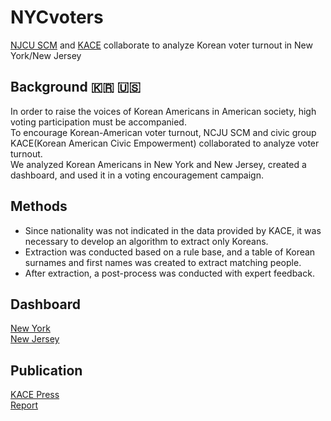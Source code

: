 # NYCvoters

[NJCU SCM](https://sites.google.com/view/njcuscm/) and [KACE](https://kace.org/) collaborate to analyze Korean voter turnout in New York/New Jersey

## Background 🇰🇷 🇺🇸

In order to raise the voices of Korean Americans in American society, high voting participation must be accompanied. <br>
To encourage Korean-American voter turnout, NCJU SCM and civic group KACE(Korean American Civic Empowerment) collaborated to analyze voter turnout. <br>
We analyzed Korean Americans in New York and New Jersey, created a dashboard, and used it in a voting encouragement campaign.


## Methods

- Since nationality was not indicated in the data provided by KACE, it was necessary to develop an algorithm to extract only Koreans.
- Extraction was conducted based on a rule base, and a table of Korean surnames and first names was created to extract matching people.
- After extraction, a post-process was conducted with expert feedback.

## Dashboard

[New York](https://public.tableau.com/app/profile/jinsol.lee5333/viz/NYC_Voters_2022/NewYorkElections) <br>
[New Jersey](https://public.tableau.com/app/profile/jinsol.lee5333/viz/NewJersey_Koreanvote/12)

## Publication

[KACE Press](https://kace.org/2023/11/05/2022nykoramvdamap/) <br>
[Report](https://kace.org/wp-content/uploads/2023/11/2022_%ED%88%AC%ED%91%9C%EC%B0%B8%EC%97%AC%EC%8B%A4%ED%83%9C-%EB%B6%84%EC%84%9D-%EB%B3%B4%EA%B3%A0%EC%84%9C.pdf)
 
